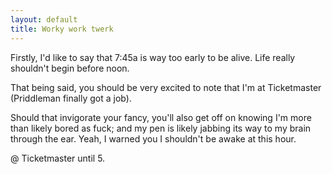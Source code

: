 ```yaml
---
layout: default
title: Worky work twerk
---
```


Firstly, I'd like to say that 7:45a is way too early to be alive. Life really
shouldn't begin before noon.

That being said, you should be very excited to note that I'm at Ticketmaster
(Priddleman finally got a job).

Should that invigorate your fancy, you'll also get off on knowing I'm more
than likely bored as fuck; and my pen is likely jabbing its way to my brain
through the ear. Yeah, I warned you I shouldn't be awake at this hour.

@ Ticketmaster until 5.
